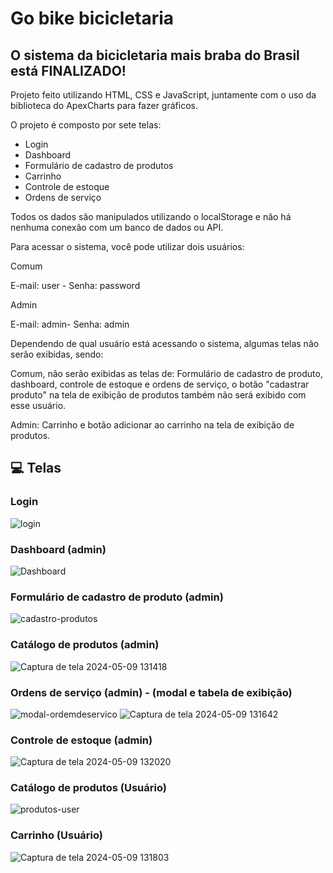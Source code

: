 # Go bike bicicletaria

## O sistema da bicicletaria mais braba do Brasil está FINALIZADO!

Projeto feito utilizando HTML, CSS e JavaScript, juntamente com o uso da biblioteca do ApexCharts para fazer gráficos.

O projeto é composto por sete telas:

- Login
- Dashboard
- Formulário de cadastro de produtos
- Carrinho
- Controle de estoque
- Ordens de serviço

Todos os dados são manipulados utilizando o localStorage e não há nenhuma conexão com um banco de dados ou API.

Para acessar o sistema, você pode utilizar dois usuários:

Comum

E-mail: user - Senha: password

Admin

E-mail: admin- Senha: admin


Dependendo de qual usuário está acessando o sistema, algumas telas não serão exibidas, sendo:

Comum, não serão exibidas as telas de: Formulário de cadastro de produto, dashboard, controle de estoque e ordens de serviço, o botão "cadastrar produto" na tela de exibição de produtos também não será exibido com esse usuário.

Admin: Carrinho e botão adicionar ao carrinho na tela de exibição de produtos.

## 💻 Telas

### Login
![login](https://github.com/GabrielBogo1/projeto-bicicletaria/assets/101855454/6e89263a-20d5-464d-a048-cbedb42084a6)


### Dashboard (admin)
![Dashboard](https://github.com/GabrielBogo1/projeto-bicicletaria/assets/101855454/c6af4e40-97b3-4b21-8cb2-a8ca0ab30846)


### Formulário de cadastro de produto (admin)
![cadastro-produtos](https://github.com/GabrielBogo1/projeto-bicicletaria/assets/101855454/b5382faa-116b-41f6-9e2d-afce7f3b058b)


### Catálogo de produtos (admin)
![Captura de tela 2024-05-09 131418](https://github.com/GabrielBogo1/projeto-bicicletaria/assets/101855454/67121f6c-bacb-4815-bc29-96272d9ac615)


### Ordens de serviço (admin) - (modal e tabela de exibição)
![modal-ordemdeservico](https://github.com/GabrielBogo1/projeto-bicicletaria/assets/101855454/89e754a1-3dd9-4ee6-ab11-e288724d0857)
![Captura de tela 2024-05-09 131642](https://github.com/GabrielBogo1/projeto-bicicletaria/assets/101855454/74833726-0a6a-403a-8799-38a2a74c3c4b)

### Controle de estoque (admin)
![Captura de tela 2024-05-09 132020](https://github.com/GabrielBogo1/projeto-bicicletaria/assets/101855454/0523cf0c-1bbc-4f84-9ae4-dacccecce373)


### Catálogo de produtos (Usuário)
![produtos-user](https://github.com/GabrielBogo1/projeto-bicicletaria/assets/101855454/50cd8fa2-dc96-4d1f-836a-07e56f4cf03b)


### Carrinho (Usuário)
![Captura de tela 2024-05-09 131803](https://github.com/GabrielBogo1/projeto-bicicletaria/assets/101855454/2dbf1ff0-2b3f-4dae-bba2-8cb9fc238d82)
